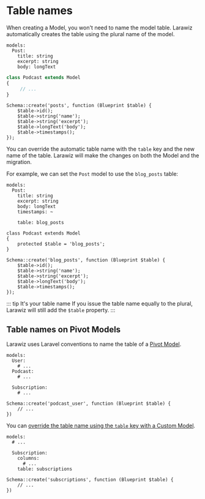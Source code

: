 # Table names

When creating a Model, you won't need to name the model table. Larawiz automatically creates the table using the plural name of the model.

```yaml{2}
models:
  Post:
    title: string
    excerpt: string
    body: longText
```

```php
class Podcast extends Model
{
     // ...
}
```

```php{1}
Schema::create('posts', function (Blueprint $table) {
    $table->id();
    $table->string('name');
    $table->string('excerpt');
    $table->longText('body');
    $table->timestamps();
});
```

You can override the automatic table name with the `table` key and the new name of the table. Larawiz will make the changes on both the Model and the migration.

For example, we can set the `Post` model to use the `blog_posts` table:

```yaml{8}
models:
  Post:
    title: string
    excerpt: string
    body: longText
    timestamps: ~
  
    table: blog_posts
```

```php{3}
class Podcast extends Model
{
    protected $table = 'blog_posts';
}
```

```php{1}
Schema::create('blog_posts', function (Blueprint $table) {
    $table->id();
    $table->string('name');
    $table->string('excerpt');
    $table->longText('body');
    $table->timestamps();
});
```

::: tip It's your table name
If you issue the table name equally to the plural, Larawiz will still add the `$table` property.
:::

## Table names on Pivot Models

Larawiz uses Laravel conventions to name the table of a [Pivot Model](../model-relations/pivot-models.md).

```yaml{7}
models:
  User:
    # ...
  Podcast:
    # ...

  Subscription:
    # ...
```

```php{1}
Schema::create('podcast_user', function (Blueprint $table) {
    // ...
})
```

You can [override the table name using the `table` key with a Custom Model](../model-relations/pivot-models.md#table-names).

```yaml{7}
models:
  # ...

  Subscription:
    columns:
      # ...
    table: subscriptions
```

```php{1}
Schema::create('subscriptions', function (Blueprint $table) {
    // ...
})
```